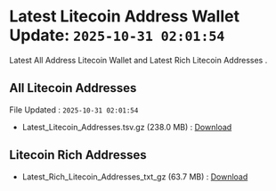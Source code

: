 # Latest Litecoin Address Wallet Update: `2025-10-31 02:01:54`

Latest All Address Litecoin Wallet and Latest Rich Litecoin Addresses .

## All Litecoin Addresses

File Updated : `2025-10-31 02:01:54`

- Latest_Litecoin_Addresses.tsv.gz (238.0 MB) : [Download](https://github.com/Pymmdrza/Rich-Address-Wallet/releases/tag/Litecoin)

## Litecoin Rich Addresses

- Latest_Rich_Litecoin_Addresses_txt_gz (63.7 MB) : [Download](https://github.com/Pymmdrza/Rich-Address-Wallet/releases/tag/Litecoin)
